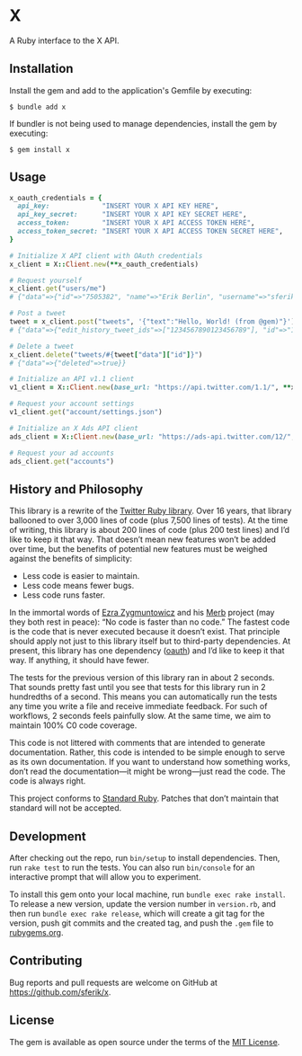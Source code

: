 # X

A Ruby interface to the X API.

## Installation

Install the gem and add to the application's Gemfile by executing:

    $ bundle add x

If bundler is not being used to manage dependencies, install the gem by executing:

    $ gem install x

## Usage

```ruby
x_oauth_credentials = {
  api_key:             "INSERT YOUR X API KEY HERE",
  api_key_secret:      "INSERT YOUR X API KEY SECRET HERE",
  access_token:        "INSERT YOUR X API ACCESS TOKEN HERE",
  access_token_secret: "INSERT YOUR X API ACCESS TOKEN SECRET HERE",
}

# Initialize X API client with OAuth credentials
x_client = X::Client.new(**x_oauth_credentials)

# Request yourself
x_client.get("users/me")
# {"data"=>{"id"=>"7505382", "name"=>"Erik Berlin", "username"=>"sferik"}}

# Post a tweet
tweet = x_client.post("tweets", '{"text":"Hello, World! (from @gem)"}')
# {"data"=>{"edit_history_tweet_ids"=>["1234567890123456789"], "id"=>"1234567890123456789", "text"=>"Hello, World! (from @gem)"}}

# Delete a tweet
x_client.delete("tweets/#{tweet["data"]["id"]}")
# {"data"=>{"deleted"=>true}}

# Initialize an API v1.1 client
v1_client = X::Client.new(base_url: "https://api.twitter.com/1.1/", **x_oauth_credentials)

# Request your account settings
v1_client.get("account/settings.json")

# Initialize an X Ads API client
ads_client = X::Client.new(base_url: "https://ads-api.twitter.com/12/", **x_oauth_credentials)

# Request your ad accounts
ads_client.get("accounts")
```

## History and Philosophy

This library is a rewrite of the [Twitter Ruby library](https://github.com/sferik/twitter). Over 16 years, that library ballooned to over 3,000 lines of code (plus 7,500 lines of tests). At the time of writing, this library is about 200 lines of code (plus 200 test lines) and I’d like to keep it that way. That doesn’t mean new features won’t be added over time, but the benefits of potential new features must be weighed against the benefits of simplicity:

* Less code is easier to maintain.
* Less code means fewer bugs.
* Less code runs faster.

In the immortal words of [Ezra Zygmuntowicz](https://github.com/ezmobius) and his [Merb](https://github.com/merb) project (may they both rest in peace): “No code is faster than no code.” The fastest code is the code that is never executed because it doesn’t exist. That principle should apply not just to this library itself but to third-party dependencies. At present, this library has one dependency ([oauth](https://rubygems.org/gems/oauth)) and I’d like to keep it that way. If anything, it should have fewer.

The tests for the previous version of this library ran in about 2 seconds. That sounds pretty fast until you see that tests for this library run in 2 hundredths of a second. This means you can automatically run the tests any time you write a file and receive immediate feedback. For such of workflows, 2 seconds feels painfully slow. At the same time, we aim to maintain 100% C0 code coverage.

This code is not littered with comments that are intended to generate documentation. Rather, this code is intended to be simple enough to serve as its own documentation. If you want to understand how something works, don’t read the documentation—it might be wrong—just read the code. The code is always right.

This project conforms to [Standard Ruby](https://github.com/standardrb/standard). Patches that don’t maintain that standard will not be accepted.

## Development

After checking out the repo, run `bin/setup` to install dependencies. Then, run `rake test` to run the tests. You can also run `bin/console` for an interactive prompt that will allow you to experiment.

To install this gem onto your local machine, run `bundle exec rake install`. To release a new version, update the version number in `version.rb`, and then run `bundle exec rake release`, which will create a git tag for the version, push git commits and the created tag, and push the `.gem` file to [rubygems.org](https://rubygems.org).

## Contributing

Bug reports and pull requests are welcome on GitHub at https://github.com/sferik/x.

## License

The gem is available as open source under the terms of the [MIT License](https://opensource.org/licenses/MIT).
